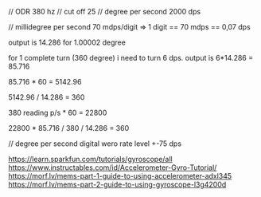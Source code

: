// ODR 380 hz
// cut off 25
// degree per second
2000  dps

// millidegree per second
70 mdps/digit
=> 1 digit == 70 mdps == 0,07 dps

output is 14.286 for 1.00002 degree

for 1 complete turn (360 degree) i need to turn 6 dps.
output is 6*14.286 = 85.716

85.716 * 60 = 5142.96

5142.96 / 14.286 = 360

380 reading p/s * 60 = 22800

22800 * 85.716 / 380 / 14.286 = 360


// degree per second
digital wero rate level +-75 dps


https://learn.sparkfun.com/tutorials/gyroscope/all
https://www.instructables.com/id/Accelerometer-Gyro-Tutorial/
https://morf.lv/mems-part-1-guide-to-using-accelerometer-adxl345
https://morf.lv/mems-part-2-guide-to-using-gyroscope-l3g4200d

